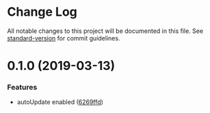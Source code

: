 # Change Log

All notable changes to this project will be documented in this file. See [standard-version](https://github.com/conventional-changelog/standard-version) for commit guidelines.

<a name="0.1.0"></a>
# 0.1.0 (2019-03-13)


### Features

* autoUpdate enabled ([6269ffd](https://github.com/jrainlau/kuuga/commit/6269ffd))
